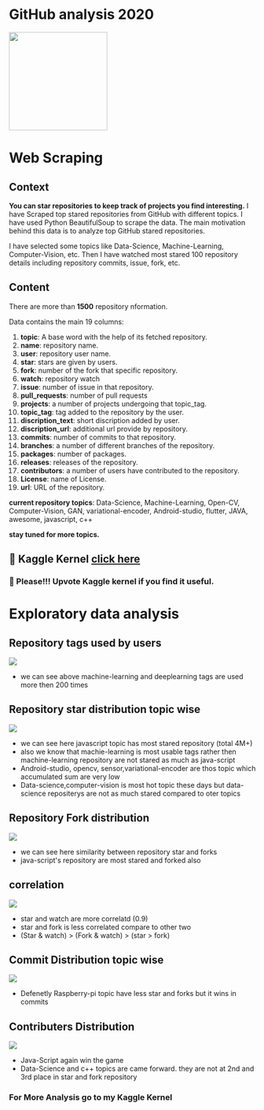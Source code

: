 # GitHub analysis 2020
<image src="Images/Git_hub.gif" width="200">
  
# Web Scraping

## Context 

**You can star repositories to keep track of projects you find interesting.**
I have Scraped top stared repositories from GitHub with different topics. I have used Python BeautifulSoup to scrape the data. The main motivation behind this data is to analyze top GitHub stared repositories.

I have selected some topics like Data-Science, Machine-Learning, Computer-Vision, etc. Then I have watched most stared 100 repository details including repository commits, issue, fork, etc.

## Content
There are more than **1500** repository nformation.

Data contains the main 19 columns:
1) **topic**: A base word with the help of its fetched repository.
2) **name**: repository name.
3) **user**: repository user name.
4) **star**: stars are given by users.
5) **fork**: number of the fork that specific repository.
6) **watch**: repository watch
7) **issue**: number of issue in that repository.
8) **pull_requests**: number of pull requests 
9) **projects**: a number of projects undergoing that topic_tag.
10) **topic_tag**: tag added to the repository by the user.
11) **discription_text**: short discription added by user.
12) **discription_url**: additional url provide by repository.
13) **commits**: number of commits to that repository.
14) **branches**: a number of different branches of the repository.
15) **packages**: number of packages.
16) **releases**: releases of the repository.
17) **contributors**: a number of users have contributed to the repository.
18) **License**: name of License.
19) **url**: URL of the repository.

**current repository topics**: Data-Science, Machine-Learning, Open-CV, Computer-Vision, GAN, variational-encoder, Android-studio, flutter, JAVA, awesome, javascript, c++

**stay tuned for more topics.**



## &#x1F4D8; Kaggle Kernel [click here](https://www.kaggle.com/vatsalparsaniya/github-analysis-2020-eda)
### &#x1F53C; Please!!! Upvote Kaggle kernel if you find it useful.

# Exploratory data analysis


## Repository tags used by users
![](Images/User_tags_counts.PNG)
* we can see above machine-learning and deeplearning tags are used more then 200 times 

## Repository star distribution topic wise

![](Images/Star_distribution_with_topic.PNG)

* we can see here javascript topic has most stared repository (total 4M+)
* also we know that machie-learning is most usable tags rather then machine-learning repository are not stared as much as java-script
* Android-studio, opencv, sensor,variational-encoder are thos topic which accumulated sum are very low
* Data-science,computer-vision is most hot topic these days but data-science repositerys are not as much stared compared to oter topics

## Repository Fork distribution

![](Images/Fork_distribution_with_topic.PNG)

* we can see here similarity between repository star and forks
* java-script's repository are most stared and forked also

## correlation

![](Images/Correlation_matrix.png)

* star and watch are more correlatd (0.9)
* star and fork is less correlated compare to other two
* (Star & watch) > (Fork & watch) > (star > fork)

## Commit Distribution topic wise

![](Images/Commit_Distribution.PNG)
* Defenetly Raspberry-pi topic have less star and forks but it wins in commits 

## Contributers Distribution

![](Images/Contribution_distribution.PNG)
* Java-Script again win the game
* Data-Science and c++ topics are came forward. they are not at 2nd and 3rd place in star and fork repository

### For More Analysis go to my Kaggle Kernel
